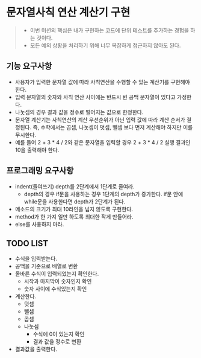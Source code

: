 # 문자열사칙 연산 계산기 구현
>- 이번 미션의 핵심은 내가 구현하는 코드에 단위 테스트를 추가하는 경험을 하는 것이다.
>- 모든 예외 상황을 처리하기 위해 너무 복잡하게 접근하지 않아도 된다.
## 기능 요구사항
- 사용자가 입력한 문자열 값에 따라 사칙연산을 수행할 수 있는 계산기를 구현해야 한다.
- 입력 문자열의 숫자와 사칙 연산 사이에는 반드시 빈 공백 문자열이 있다고 가정한다.
- 나눗셈의 경우 결과 값을 정수로 떨어지는 값으로 한정한다.
- 문자열 계산기는 사칙연산의 계산 우선순위가 아닌 입력 값에 따라 계산 순서가 결정된다. 즉, 수학에서는 곱셈, 나눗셈이 덧셈, 뺄셈 보다 먼저 계산해야 하지만 이를 무시한다.
- 예를 들어 2 + 3 * 4 / 2와 같은 문자열을 입력할 경우 2 + 3 * 4 / 2 실행 결과인 10을 출력해야 한다.
## 프로그래밍 요구사항
- indent(들여쓰기) depth를 2단계에서 1단계로 줄여라.
  - depth의 경우 if문을 사용하는 경우 1단계의 depth가 증가한다. if문 안에 while문을 사용한다면 depth가 2단계가 된다.
- 메소드의 크기가 최대 10라인을 넘지 않도록 구현한다.
- method가 한 가지 일만 하도록 최대한 작게 만들어라.
- else를 사용하지 마라.

## TODO LIST
- 수식을 입력받는다.
- 공백을 기준으로 배열로 변환
- 올바른 수식이 입력되었는지 확인한다.
  - 시작과 마지막이 숫자인지 확인
  - 숫자 사이에 수식있는지 확인
- 계산한다.
  - 덧셈
  - 뺄셈
  - 곱셈
  - 나눗셈
    - 수식에 0이 있는지 확인
    - 결과 값을 정수로 변환
- 결과값을 출력한다.
